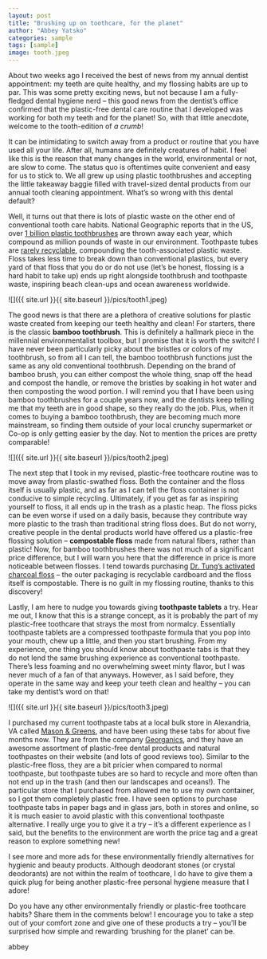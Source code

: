 ```yaml
---
layout: post
title: "Brushing up on toothcare, for the planet"
author: "Abbey Yatsko"
categories: sample
tags: [sample]
image: tooth.jpeg
---
```


About two weeks ago I received the best of news from my annual dentist appointment: my teeth are quite healthy, and my flossing habits are up to par. This was some pretty exciting news, but not because I am a fully-fledged dental hygiene nerd – this good news from the dentist’s office confirmed that the plastic-free dental care routine that I developed was working for both my teeth and for the planet! So, with that little anecdote, welcome to the tooth-edition of *a crumb*! 

It can be intimidating to switch away from a product or routine that you have used all your life. After all, humans are definitely creatures of habit. I feel like this is the reason that many changes in the world, environmental or not, are slow to come. The status quo is oftentimes quite convenient and easy for us to stick to. We all grew up using plastic toothbrushes and accepting the little takeaway baggie filled with travel-sized dental products from our annual tooth cleaning appointment. What’s so wrong with this dental default?

Well, it turns out that there is lots of plastic waste on the other end of conventional tooth care habits. National Geographic reports that in the US, over [1 billion plastic toothbrushes](https://www.nationalgeographic.com/environment/article/story-of-plastic-toothbrushes) are thrown away each year, which compound as million pounds of waste in our environment. Toothpaste tubes are [rarely recyclable](https://www.recyclenow.com/what-to-do-with/plastic-tubes), compounding the tooth-associated plastic waste. Floss takes less time to break down than conventional plastics, but every yard of that floss that you do or do not use (let’s be honest, flossing is a hard habit to take up) ends up right alongside toothbrush and toothpaste waste, inspiring beach clean-ups and ocean awareness worldwide.

![]({{ site.url }}{{ site.baseurl }}/pics/tooth1.jpeg)

The good news is that there are a plethora of creative solutions for plastic waste created from keeping our teeth healthy and clean! For starters, there is the classic **bamboo toothbrush**. This is definitely a hallmark piece in the millennial environmentalist toolbox, but I promise that it is worth the switch! I have never been particularly picky about the bristles or colors of my toothbrush, so from all I can tell, the bamboo toothbrush functions just the same as any old conventional toothbrush. Depending on the brand of bamboo brush, you can either compost the whole thing, snap off the head and compost the handle, or remove the bristles by soaking in hot water and then composting the wood portion. I will remind you that I have been using bamboo toothbrushes for a couple years now, and the dentists keep telling me that my teeth are in good shape, so they really do the job. Plus, when it comes to buying a bamboo toothbrush, they are becoming much more mainstream, so finding them outside of your local crunchy supermarket or Co-op is only getting easier by the day. Not to mention the prices are pretty comparable!

![]({{ site.url }}{{ site.baseurl }}/pics/tooth2.jpeg)

The next step that I took in my revised, plastic-free toothcare routine was to move away from plastic-swathed floss. Both the container and the floss itself is usually plastic, and as far as I can tell the floss container is not conducive to simple recycling. Ultimately, if you get as far as inspiring yourself to floss, it all ends up in the trash as a plastic heap. The floss picks can be even worse if used on a daily basis, because they contribute way more plastic to the trash than traditional string floss does. But do not worry, creative people in the dental products world have offered us a plastic-free flossing solution – **compostable floss** made from natural fibers, rather than plastic! Now, for bamboo toothbrushes there was not much of a significant price difference, but I will warn you here that the difference in price is more noticeable between flosses. I tend towards purchasing [Dr. Tung’s activated charcoal floss](https://drtungs.com/) – the outer packaging is recyclable cardboard and the floss itself is compostable. There is no guilt in my flossing routine, thanks to this discovery!

Lastly, I am here to nudge you towards giving **toothpaste tablets** a try. Hear me out, I know that this is a strange concept, as it is probably the part of my plastic-free toothcare that strays the most from normalcy. Essentially toothpaste tablets are a compressed toothpaste formula that you pop into your mouth, chew up a little, and then you start brushing. From my experience, one thing you should know about toothpaste tabs is that they do not lend the same brushing experience as conventional toothpaste. There’s less foaming and no overwhelming sweet minty flavor, but I was never much of a fan of that anyways. However, as I said before, they operate in the same way and keep your teeth clean and healthy – you can take my dentist’s word on that!

![]({{ site.url }}{{ site.baseurl }}/pics/tooth3.jpeg)

I purchased my current toothpaste tabs at a local bulk store in Alexandria, VA called [Mason & Greens](https://www.masonandgreens.com/), and have been using these tabs for about five months now. They are from the company [Georganics](https://georganics.com/collections/natural-toothpaste), and they have an awesome assortment of plastic-free dental products and natural toothpastes on their website (and lots of good reviews too). Similar to the plastic-free floss, they are a bit pricier when compared to normal toothpaste, but toothpaste tubes are so hard to recycle and more often than not end up in the trash (and then our landscapes and oceans!). The particular store that I purchased from allowed me to use my own container, so I got them completely plastic free. I have seen options to purchase toothpaste tabs in paper bags and in glass jars, both in stores and online, so it is much easier to avoid plastic with this conventional toothpaste alternative. I really urge you to give it a try – it’s a different experience as I said, but the benefits to the environment are worth the price tag and a great reason to explore something new!

I see more and more ads for these environmentally friendly alternatives for hygienic and beauty products. Although deodorant stones (or crystal deodorants) are not within the realm of toothcare, I do have to give them a quick plug for being another plastic-free personal hygiene measure that I adore! 

Do you have any other environmentally friendly or plastic-free toothcare habits? Share them in the comments below! I encourage you to take a step out of your comfort zone and give one of these products a try – you’ll be surprised how simple and rewarding ‘brushing for the planet’ can be. 

abbey 
